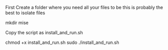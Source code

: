 First Create a folder where you need all your files to be this is probably the best to isolate files


mkdir mise

Copy the script as install_and_run.sh

chmod +x install_and_run.sh
sudo ./install_and_run.sh
